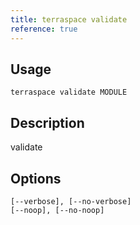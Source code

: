 ```yaml
---
title: terraspace validate
reference: true
---
```


## Usage

    terraspace validate MODULE

## Description

validate


## Options

```
[--verbose], [--no-verbose]  
[--noop], [--no-noop]        
```


